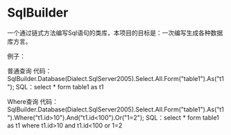 # SqlBuilder
一个通过链式方法编写Sql语句的类库，本项目的目标是：一次编写生成各种数据库方言。

例子：

普通查询
代码：SqlBuilder.Database(Dialect.SqlServer2005).Select.All.Form("table1").As("t1");
SQL：select * form table1 as t1

Where查询
代码：SqlBuilder.Database(Dialect.SqlServer2005).Select.All.Form("table1").As("t1").Where("t1.id>10").And("t1.id<100").Or("1=2");
SQL：select * form table1 as t1 where t1.id>10 and t1.id<100 or 1=2
